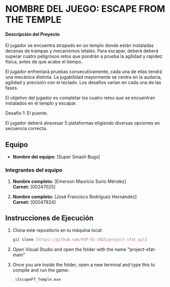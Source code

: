 # NOMBRE DEL JUEGO: ESCAPE FROM THE TEMPLE

#### Descripción del Proyecto

El jugador se encuentra atrapado en un templo donde están instaladas decenas de trampas y mecanismos letales. Para escapar, deberá deberá superar cuatro peligrosos retos que pondrán a prueba la agilidad y rapidez física, antes de que acabe el tiempo.

El jugador enfrentará pruebas consecutivamente, cada una de ellas tendrá una mecánica distinta. La jugabilidad mayormente se centra en la audacia, agilidad y precisión con el teclado. Los desafíos varían en cada una de las fases.

El objetivo del jugador es completar los cuatro retos que se encuentran instalados en el templo y escapar.

Desafío 1: El puente.

El jugador deberá atravesar 5 plataformas eligiendo diversas opciones en secuencia correcta.

## Equipo

- **Nombre del equipo:** [Super Smash Bugs]

### Integrantes del equipo

1. **Nombre completo:** [Emerson Mauricio Surio Méndez]  
   **Carnet:** [00247025]

2. **Nombre completo:** [José Francisco Rodríguez Hernández]  
   **Carnet:** [00047824]
   

## Instrucciones de Ejecución

1. Clona este repositorio en tu máquina local:
   ```bash
   git clone [https://github.com/FDP-01-2025/project-sfat.git]

2. Open Visual Studio and open the folder with the name "project-sfat-main"
   
3. Once you are inside the folder, open a new terminal and type this to compile and run the game:
   ```bash
   .\EscapeFT_Temple.exe

